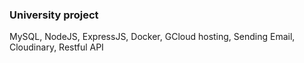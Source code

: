 ### University project

MySQL, NodeJS, ExpressJS, Docker, GCloud hosting, Sending Email, Cloudinary, Restful API